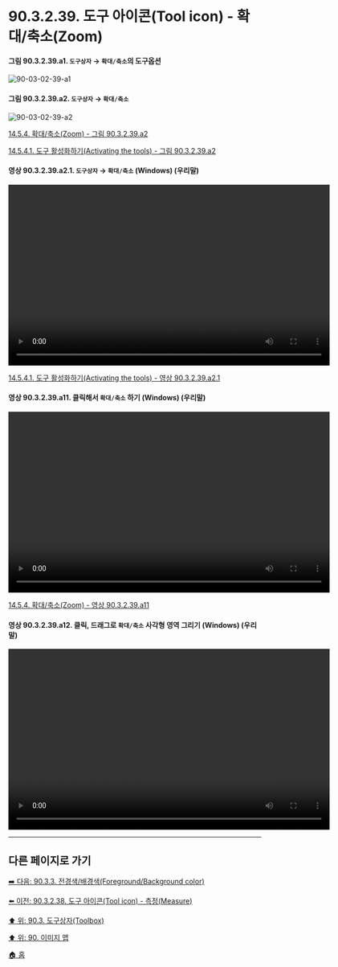 # 90.3.2.39. 도구 아이콘(Tool icon) - 확대/축소(Zoom)

<a id="90-03-02-39-a1"></a>

#### 그림 90.3.2.39.a1. `도구상자` → `확대/축소`의 도구옵션
![90-03-02-39-a1](https://github.com/wonder13662/gimp/assets/15767104/06a88501-bed8-4f76-ab3b-fef023c1745b)

<a id="90-03-02-39-a2"></a>

#### 그림 90.3.2.39.a2. `도구상자` → `확대/축소`
![90-03-02-39-a2](https://github.com/wonder13662/gimp/assets/15767104/d7a5302f-b3f2-48b3-88b7-067689321102)

[14.5.4. 확대/축소(Zoom) - 그림 90.3.2.39.a2](./14-05-04-00-zoom.md#90-03-02-39-a2)

[14.5.4.1. 도구 활성화하기(Activating the tools) - 그림 90.3.2.39.a2](./14-05-04-01-activating_the_tool.md#90-03-02-39-a2)

<a id="90-03-02-39-a2-01"></a>

#### 영상 90.3.2.39.a2.1. `도구상자` → `확대/축소` (Windows) (우리말)
<video controls="controls" width="640" height="360" src="https://github.com/wonder13662/gimp/assets/15767104/b526dc56-fc36-4085-be29-9b27a9ea163b"></video>

[14.5.4.1. 도구 활성화하기(Activating the tools) - 영상 90.3.2.39.a2.1](./14-05-04-01-activating_the_tool.md#90-03-02-39-a2-01)

<a id="90-03-02-39-a11"></a>

#### 영상 90.3.2.39.a11. 클릭해서 `확대/축소` 하기 (Windows) (우리말)
<video controls="controls" width="640" height="360" src="https://github.com/wonder13662/gimp/assets/15767104/d15cb740-7760-4b0f-b7fe-f44a603a2b71"></video>

[14.5.4. 확대/축소(Zoom) - 영상 90.3.2.39.a11](./14-05-04-00-zoom.md#90-03-02-39-a11)

<a id="90-03-02-39-a12"></a>

#### 영상 90.3.2.39.a12. 클릭, 드래그로 `확대/축소` 사각형 영역 그리기 (Windows) (우리말)
<video controls="controls" width="640" height="360" src="https://github.com/wonder13662/gimp/assets/15767104/8d6b1b5c-a2de-4b24-9a41-64964ee94826"></video>

***

## 다른 페이지로 가기
[➡️ 다음: 90.3.3. 전경색/배경색(Foreground/Background color)](./90-03-03-foreground_color_n_background_color.md)

[⬅️ 이전: 90.3.2.38. 도구 아이콘(Tool icon) - 측정(Measure)](./90-03-02-38-measure.md)

[⬆️ 위: 90.3. 도구상자(Toolbox)](./90-03-00-toolbox.md)

[⬆️ 위: 90. 이미지 맵](./90-00-image-map.md)

[🏠 홈](./00-home.md)

